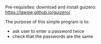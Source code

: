 Pre-requisites: download and install guizero: https://lawsie.github.io/guizero/

The purpose of this simple program is to:
- ask user to enter a password twice
- check that the passwords are the same
